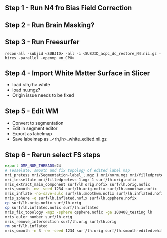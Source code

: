 ## Step 1 - Run N4 fro Bias Field Correction

## Step 2 - Run Brain Masking?

## Step 3 - Run Freesurfer
`recon-all -subjid <SUBJID> -all -i <SUBJID_acpc_dc_restore_N4.nii.gz -hires -parallel -openmp <n_CPU>`

## Step 4 - Import White Matter Surface in Slicer
* load <lh,rh>.white
* load nu.mgz?
* Origin issue needs to be fixed

## Step 5 - Edit WM
* Convert to segmentation
* Edit in segment editor
* Export as labelmap
* Save labelmap as <SUBJID>_<rh,lh>_white_edited.nii.gz

## Step 6 - Rerun select FS steps
```bash
export OMP_NUM_THREADS=24
# Tesselate, smooth and fix topology of edited label map
mri_pretess mri/Segmentation-label_1.mgz 1 mri/norm.mgz mri/filledpretess-1.mgz
mri_tessellate mri/filledpretess-1.mgz 1 surf/lh.orig.nofix
mris_extract_main_component surf/lh.orig.nofix surf/lh.orig.nofix
mris_smooth -nw -seed 1234 surf/lh.orig.nofix surf/lh.smoothwm.nofix
mris_inflate -no-save-sulc surf/lh.smoothwm.nofix surf/lh.inflated.nofix
mris_sphere -q surf/lh.inflated.nofix surf/lh.qsphere.nofix
cp surf/lh.orig.nofix surf/lh.orig
cp surf/lh.inflated.nofix surf/lh.inflated
mris_fix_topology -mgz -sphere qsphere.nofix -ga 100408_testing lh
mris_euler_number surf/lh.orig
mris_remove_intersection surf/lh.orig surf/lh.orig
rm surf/lh.inflated
mris_smooth -n 3 -nw -seed 1234 surf/lh.orig surf/lh.smooth-edited.white
```


